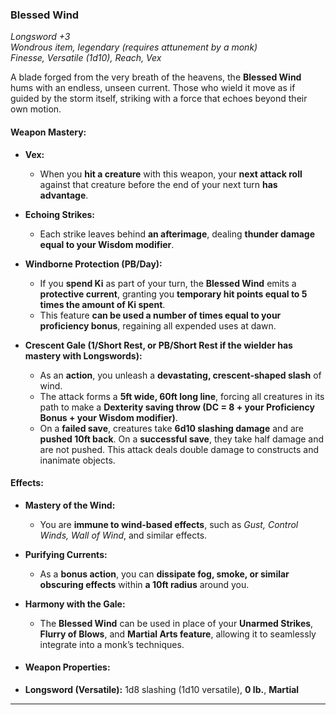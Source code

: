 ### **Blessed Wind**

_Longsword +3_  
_Wondrous item, legendary (requires attunement by a monk)_  
_Finesse, Versatile (1d10), Reach, Vex_

A blade forged from the very breath of the heavens, the **Blessed Wind** hums with an endless, unseen current. Those who wield it move as if guided by the storm itself, striking with a force that echoes beyond their own motion.

#### **Weapon Mastery:**

- **Vex:**

  - When you **hit a creature** with this weapon, your **next attack roll** against that creature before the end of your next turn **has advantage**.

- **Echoing Strikes:**

  - Each strike leaves behind **an afterimage**, dealing **thunder damage equal to your Wisdom modifier**.

- **Windborne Protection (PB/Day):**

  - If you **spend Ki** as part of your turn, the **Blessed Wind** emits a **protective current**, granting you **temporary hit points equal to 5 times the amount of Ki spent**.
  - This feature **can be used a number of times equal to your proficiency bonus**, regaining all expended uses at dawn.

- **Crescent Gale (1/Short Rest, or PB/Short Rest if the wielder has mastery with Longswords):**
  - As an **action**, you unleash a **devastating, crescent-shaped slash** of wind.
  - The attack forms a **5ft wide, 60ft long line**, forcing all creatures in its path to make a **Dexterity saving throw (DC = 8 + your Proficiency Bonus + your Wisdom modifier)**.
  - On a **failed save**, creatures take **6d10 slashing damage** and are **pushed 10ft back**. On a **successful save**, they take half damage and are not pushed. This attack deals double damage to constructs and inanimate objects.

#### **Effects:**

- **Mastery of the Wind:**

  - You are **immune to wind-based effects**, such as _Gust, Control Winds, Wall of Wind_, and similar effects.

- **Purifying Currents:**

  - As a **bonus action**, you can **dissipate fog, smoke, or similar obscuring effects** within **a 10ft radius** around you.

- **Harmony with the Gale:**

  - The **Blessed Wind** can be used in place of your **Unarmed Strikes**, **Flurry of Blows**, and **Martial Arts feature**, allowing it to seamlessly integrate into a monk’s techniques.

- #### **Weapon Properties:**

- **Longsword (Versatile):** 1d8 slashing (1d10 versatile), **0 lb.**, **Martial**

---

